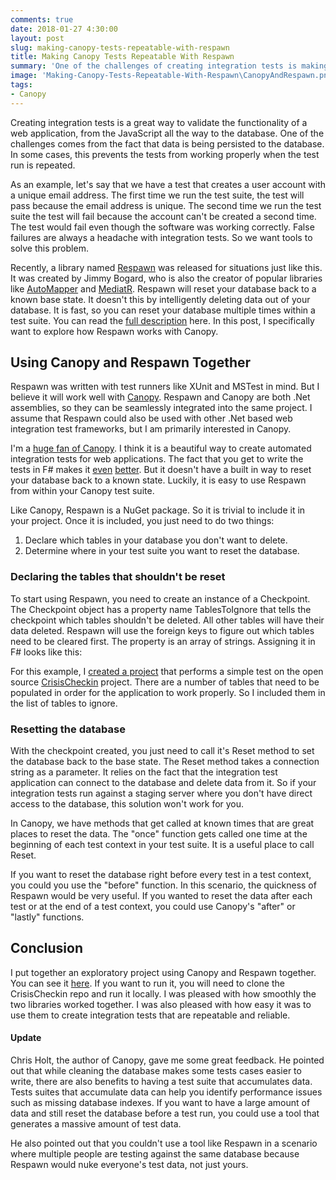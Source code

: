 ```yaml
---
comments: true
date: 2018-01-27 4:30:00
layout: post
slug: making-canopy-tests-repeatable-with-respawn
title: Making Canopy Tests Repeatable With Respawn
summary: 'One of the challenges of creating integration tests is making them repeatable. Respawn can help.'
image: 'Making-Canopy-Tests-Repeatable-With-Respawn\CanopyAndRespawn.png'
tags:
- Canopy
---
```


Creating integration tests is a great way to validate the functionality of a web application, from the JavaScript all the way to the database. One of the challenges comes from the fact that data is being persisted to the database. In some cases, this prevents the tests from working properly when the test run is repeated.

As an example, let's say that we have a test that creates a user account with a unique email address. The first time we run the test suite, the test will pass because the email address is unique. The second time we run the test suite the test will fail because the account can't be created a second time. The test would fail even though the software was working correctly. False failures are always a headache with integration tests. So we want tools to solve this problem.

Recently, a library named [Respawn](https://github.com/jbogard/Respawn) was released for situations just like this. It was created by Jimmy Bogard, who is also the creator of popular libraries like [AutoMapper](https://github.com/AutoMapper/AutoMapper) and [MediatR](https://github.com/jbogard/MediatR). Respawn will reset your database back to a known base state. It doesn't this by intelligently deleting data out of your database. It is fast, so you can reset your database multiple times within a test suite. You can read the [full description](https://lostechies.com/jimmybogard/2015/02/19/reliable-database-tests-with-respawn/) here. In this post, I specifically want to explore how Respawn works with Canopy.

## Using Canopy and Respawn Together

Respawn was written with test runners like XUnit and MSTest in mind. But I believe it will work well with [Canopy](https://lefthandedgoat.github.io/canopy/). Respawn and Canopy are both .Net assemblies, so they can be seamlessly integrated into the same project. I assume that Respawn could also be used with other .Net based web integration test frameworks, but I am primarily interested in Canopy.

I'm a [huge fan of Canopy](https://channel9.msdn.com/Blogs/Technology-and-Friends/tf398). I think it is a beautiful way to create automated integration tests for web applications. The fact that you get to write the tests in F# makes it [even](http://humbletoolsmith.com/2016/08/29/Driving-Canopy-Tests-with-TypeProviders/) [better](http://humbletoolsmith.com/2016/08/19/Validating-List-Sorting-with-Canopy/). But it doesn't have a built in way to reset your database back to a known state. Luckily, it is easy to use Respawn from within your Canopy test suite. 

Like Canopy, Respawn is a NuGet package. So it is trivial to include it in your project. Once it is included, you just need to do two things:
1. Declare which tables in your database you don't want to delete.
2. Determine where in your test suite you want to reset the database.



### Declaring the tables that shouldn't be reset

To start using Respawn, you need to create an instance of a Checkpoint. The Checkpoint object has a property name TablesToIgnore that tells the checkpoint which tables shouldn't be deleted. All other tables will have their data deleted. Respawn will use the foreign keys to figure out which tables need to be cleared first. The property is an array of strings. Assigning it in F# looks like this:    

<script src="https://gist.github.com/pottereric/0301d13ae8463df3961f21505b3f4410.js"></script>

For this example, I [created a project](https://github.com/pottereric/CanopyRespawnDemo) that performs a simple test on the open source [CrisisCheckin](https://github.com/HTBox/crisischeckin) project. There are a number of tables that need to be populated in order for the application to work properly. So I included them in the list of tables to ignore.

### Resetting the database

With the checkpoint created, you just need to call it's Reset method to set the database back to the base state. The Reset method takes a connection string as a parameter. It relies on the fact that the integration test application can connect to the database and delete data from it. So if your integration tests run against a staging server where you don't have direct access to the database, this solution won't work for you. 

In Canopy, we have methods that get called at known times that are great places to reset the data. The "once" function gets called one time at the beginning of each test context in your test suite. It is a useful place to call Reset.

<script src="https://gist.github.com/pottereric/487bf0ca5c82d622cc232d222af556e6.js"></script>

If you want to reset the database right before every test in a test context, you could you use the "before" function. In this scenario, the quickness of Respawn would be very useful. If you wanted to reset the data after each test or at the end of a test context, you could use Canopy's "after" or "lastly" functions.

## Conclusion

I put together an exploratory project using Canopy and Respawn together. You can see it [here](https://github.com/pottereric/CanopyRespawnDemo). If you want to run it, you will need to clone the CrisisCheckin repo and run it locally. I was pleased with how smoothly the two libraries worked together. I was also pleased with how easy it was to use them to create integration tests that are repeatable and reliable.

#### Update
Chris Holt, the author of Canopy, gave me some great feedback. He pointed out that while cleaning the database makes some tests cases easier to write, there are also benefits to having a test suite that accumulates data. Tests suites that accumulate data can help you identify performance issues such as missing database indexes. If you want to have a large amount of data and still reset the database before a test run, you could use a tool that generates a massive amount of test data.

He also pointed out that you couldn't use a tool like Respawn in a scenario where multiple people are testing against the same database because Respawn would nuke everyone's test data, not just yours.




